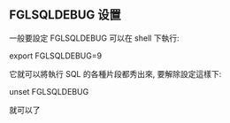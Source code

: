 ##  FGLSQLDEBUG 设置





一般要設定 FGLSQLDEBUG 可以在 shell 下執行:

export FGLSQLDEBUG=9

它就可以將執行 SQL 的各種片段都秀出來, 要解除設定這樣下:

unset FGLSQLDEBUG

就可以了

